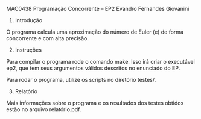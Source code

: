 MAC0438 Programação Concorrente – EP2
Evandro Fernandes Giovanini

1. Introdução

O programa calcula uma aproximação do número de Euler (e) de forma concorrente e com alta precisão.

2. Instruções

Para compilar o programa rode o comando make. Isso irá criar o executável ep2, que tem seus argumentos válidos descritos no enunciado do EP.

Para rodar o programa, utilize os scripts no diretório testes/. 

3. Relatório

Mais informações sobre o programa e os resultados dos testes obtidos estão no arquivo relatório.pdf.


